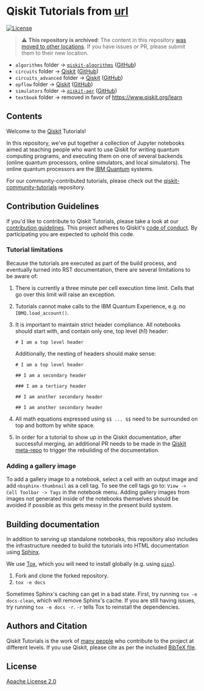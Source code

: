 # Qiskit Tutorials from [url](qiskit-tutorials) 

[![License](https://img.shields.io/github/license/Qiskit/qiskit-tutorials.svg?style=popout-square)](https://opensource.org/licenses/Apache-2.0)

> :warning: **This repository is archived**: The content in this repository [was moved to other locations](https://github.com/Qiskit/qiskit-tutorials/issues/1473). If you have issues or PR, please submit them to their new location. 

* `algorithms` folder -> [`qiskit-algorithms`](https://qiskit.org/ecosystem/algorithms/tutorials/index.html) ([GitHub](https://github.com/qiskit-community/qiskit-algorithms/tree/main/docs/tutorials))
* `circuits` folder -> [Qiskit](https://qiskit.org/documentation/tutorials.html) ([GitHub](https://github.com/Qiskit/qiskit/tree/main/docs/tutorials/circuits))
* `circuits_advanced` folder -> [Qiskit](https://qiskit.org/documentation/tutorials.html) ([GitHub](https://github.com/Qiskit/qiskit/tree/main/docs/tutorials/circuits_advanced))
* `opflow` folder -> [Qiskit](https://qiskit.org/documentation/tutorials.html) ([GitHub](https://github.com/Qiskit/qiskit/tree/main/docs/tutorials/opflow))
* `simulators` folder -> [`qiskit-aer`](https://qiskit.org/ecosystem/aer/tutorials/index.html) ([GitHub](https://github.com/qiskit/qiskit-aer/tree/main/docs/tutorials))
* `textbook` folder -> removed in favor of https://www.qiskit.org/learn

## Contents

Welcome to the [Qiskit](https://www.qiskit.org/) Tutorials!

In this repository, we've put together a collection of Jupyter notebooks aimed at teaching people who want to use Qiskit for writing quantum computing programs, and executing them on one of several backends (online quantum processors, online simulators, and local simulators). The online quantum processors are the [IBM Quantum](https://quantum-computing.ibm.com) systems.

For our community-contributed tutorials, please check out the [qiskit-community-tutorials](https://github.com/Qiskit/qiskit-community-tutorials) repository.

## Contribution Guidelines

If you'd like to contribute to Qiskit Tutorials, please take a look at our [contribution guidelines](.github/CONTRIBUTING.md). This project adheres to Qiskit's [code of conduct](.github/CODE_OF_CONDUCT.md). By participating you are expected to uphold this code.

### Tutorial limitations
Because the tutorials are executed as part of the build process, and eventually turned into RST documentation, there are several limitations to be aware of:

  1. There is currently a three minute per cell execution time limit.  Cells that go over this limit will raise an exception.
  
  2. Tutorials cannot make calls to the IBM Quantum Experience, e.g. no `IBMQ.load_account()`.

  3. It is important to maintain strict header compliance.  All notebooks should start with, and contain only one, top level (h1) header:
  
      ```
      # I am a top level header
      ```
     
     Additionally, the nesting of headers should make sense:
     
      ```
      # I am a top level header
      
      ## I am a secondary header
      
      ### I am a tertiary header
      
      ## I am another secondary header
      
      ## I am another secondary header
      ```
     
   4. All math equations expressed using `$$ ... $$` need to be surrounded on top and bottom by white space.
   
   5.  In order for a tutorial to show up in the Qiskit documentation, after successful merging, an additional PR needs to be made in the [Qiskit meta-repo](https://github.com/Qiskit/qiskit) to trigger the rebuilding of the documentation.

### Adding a gallery image

To add a gallery image to a notebook, select a cell with an output image and add `nbsphinx-thumbnail` as a cell tag.  To see the cell tags go to: `View -> Cell Toolbar -> Tags` in the notebook menu.  Adding gallery images from images not generated inside of the notebooks themselves should be avoided if possible as this gets messy in the present build system.

## Building documentation

In addition to serving up standalone notebooks, this repository also includes the infrastructure needed to build the tutorials into HTML documentation using [Sphinx](https://www.sphinx-doc.org/).

We use [Tox](https://tox.wiki/en/latest/), which you will need to install globally (e.g. using [`pipx`](https://pypa.github.io/pipx/)).

1. Fork and clone the forked repository.
2. `tox -e docs`

Sometimes Sphinx's caching can get in a bad state. First, try running `tox -e docs-clean`, which will remove Sphinx's cache. If you are still having issues, try running `tox -e docs -r`. `-r` tells Tox to reinstall the dependencies.

## Authors and Citation

Qiskit Tutorials is the work of [many people](https://github.com/Qiskit/qiskit-tutorials/graphs/contributors) who contribute to the project at different levels. If you use Qiskit, please cite as per the included [BibTeX
file](https://github.com/Qiskit/qiskit-terra/blob/main/CITATION.bib).

## License

[Apache License 2.0](LICENSE)
